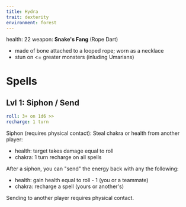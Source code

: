 ```yaml
---
title: Hydra
trait: dexterity
environment: forest
---
```


health: 22
weapon: **Snake's Fang** (Rope Dart)
- made of bone attached to a looped rope; worn as a necklace 
- stun on <= greater monsters (inluding Umarians)


# Spells

## Lvl 1: Siphon / Send
```yaml
roll: 3+ on 1d6 >>
recharge: 1 turn
```

Siphon (requires physical contact): Steal chakra or health from another player:

- health: target takes damage equal to roll
- chakra: 1 turn recharge on all spells

After a siphon, you can "send" the energy back with any the following:

- health: gain health equal to roll - 1 (you or a teammate)
- chakra: recharge a spell (yours or another's)

Sending to another player requires physical contact.

<!-- 
Special moves:
- steal health from self (or ally), convert to other ally
 -->


<!-- 
## Lvl 2: Rapidash
```yaml
roll: 3+ on 1d6
recharge: 3 turns
```

- Adds 3 dashes to action set on player's turn (have to be used in succession)
- at the end of each dash, if within range of an opponent, you can make a weapon attack
- Can be used as a reaction on any person's turn

 --><!-- - Close-ranged (hand-to-hand) attacks can't be countered or dodged -->
<!-- - Can't be attacked while rapidashing -->

<!-- ## Lvl 3 (special): DNA EMP
```yaml
roll: 6+ on 1d20 >>
charge: 1 turn
recharge: 1 day
```

 --><!-- Player stretches out arms, and emits a piercing pulse wave touching anything within 3 dashes. Any creature (including teammates) caught in pulse: -->

<!-- - are stunned -->

<!-- - lose magic for 2 turns 
  - including base spells and dodge
- take damage equal to dice rollover / # of creatures in radius
- are stunned

> they also start vomiting (hence the "stunned")

Player gets health equal to dice rollover.

Nat 20: full health -->
